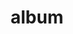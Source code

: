 ---
layout: album
resource: facebook
title: "album"
description: "masonry"
active: gallery
header-img: "img/gallery-bg.jpg"
album-title: "my 9th album"
images:
  - image_path: TranHongVan/New folder (2)/348845432_804832410763802_8634460474560964412_n.jpg
  - image_path: TranHongVan/New folder (2)/348853249_1176426463050002_7914831935511173621_n.jpg
  - image_path: TranHongVan/New folder (2)/348994532_652192239689867_931955361993251523_n.jpg
  - image_path: TranHongVan/New folder (2)/349121249_215017968023370_2051273340746968041_n.jpg
  - image_path: TranHongVan/New folder (2)/349127968_632027508826996_1160419013794652663_n.jpg
  - image_path: TranHongVan/New folder (2)/349165582_1032730044380752_5191464157854761773_n.jpg
  - image_path: TranHongVan/New folder (2)/349181950_979210910101175_488850736973862935_n.jpg
  - image_path: TranHongVan/New folder (2)/349340160_2173221506400592_7943983991129409678_n.jpg
  - image_path: TranHongVan/New folder (2)/349670271_926429958413279_785731158964374034_n.jpg
  - image_path: TranHongVan/New folder (2)/349674478_197866966531230_1208234493855188362_n.jpg
  - image_path: TranHongVan/New folder (2)/350114630_575802874537092_1379196654133845809_n.jpg
  - image_path: TranHongVan/New folder (2)/350117115_636777804625915_6530766653713272210_n.jpg
  - image_path: TranHongVan/New folder (2)/350122561_2514641535377971_5021146183753668429_n.jpg
  - image_path: TranHongVan/New folder (2)/350127914_3384155921899269_5897622602209073654_n.jpg
  - image_path: TranHongVan/New folder (2)/350312586_641394767444197_2846576257055286959_n.jpg
  - image_path: TranHongVan/New folder (2)/350321421_264663056039225_6921360542672421112_n.jpg
  - image_path: TranHongVan/New folder (2)/350327065_236898975754530_2186238837712164248_n.jpg
  - image_path: TranHongVan/New folder (2)/350349343_1316198802305229_2129664007931759996_n.jpg
  - image_path: TranHongVan/New folder (2)/350500437_3431379303845362_6674960908000600598_n.jpg
  - image_path: TranHongVan/New folder (2)/350507575_780278733700016_3262585036130859613_n.jpg
  - image_path: TranHongVan/New folder (2)/350508438_760912232180325_4265893182502336632_n.jpg
  - image_path: TranHongVan/New folder (2)/350527629_743176034169056_8864094213317726194_n.jpg
  - image_path: TranHongVan/New folder (2)/350528872_1485394568866780_8709526782360288003_n.jpg
  - image_path: TranHongVan/New folder (2)/350654864_272734448545957_3626902200285374303_n.jpg
  - image_path: TranHongVan/New folder (2)/350658739_1687588775016113_7217550916189573408_n.jpg
  - image_path: TranHongVan/New folder (2)/350691093_614721840621250_5961763632587849768_n.jpg
  - image_path: TranHongVan/New folder (2)/350802086_703988071736550_6616136725424042326_n.jpg
  - image_path: TranHongVan/New folder (2)/350810987_209010428639572_6916393834164045834_n.jpg
  - image_path: TranHongVan/New folder (2)/350975015_927859905104333_3138925188075533973_n.jpg
  - image_path: TranHongVan/New folder (2)/350983852_243908271577394_1058301756976648264_n.jpg
  - image_path: TranHongVan/New folder (2)/351174562_959692918515010_5414254521256457033_n.jpg
  - image_path: TranHongVan/New folder (2)/351309764_584937217106726_4890419755273340462_n.jpg
  - image_path: TranHongVan/New folder (2)/351314664_742097347597454_1667099290791067321_n.jpg
  - image_path: TranHongVan/New folder (2)/351316641_3368605950059014_8178477244332354728_n.jpg
  - image_path: TranHongVan/New folder (2)/351332660_1638677549976881_5073492366641492007_n.jpg
  - image_path: TranHongVan/New folder (2)/351811650_802987844857274_8585976766790096807_n.jpg
  - image_path: TranHongVan/New folder (2)/352330477_1386691708572638_1784484748640079576_n.jpg
  - image_path: TranHongVan/New folder (2)/352535253_958879408587275_5704878889197061794_n.jpg
  - image_path: TranHongVan/New folder (2)/352569905_634476504961008_1678883407960282937_n.jpg
  - image_path: TranHongVan/New folder (2)/352729439_986177056160311_8128696104898653441_n.jpg
  - image_path: TranHongVan/New folder (2)/352968890_986759749435375_3530346686948216429_n.jpg
  - image_path: TranHongVan/New folder (2)/353002973_986759739435376_3370466205929514777_n.jpg
  - image_path: TranHongVan/New folder (2)/353029459_986177052826978_4294920872488675025_n.jpg
  - image_path: TranHongVan/New folder (2)/353865725_989016759209674_783497147312424869_n.jpg
  - image_path: TranHongVan/New folder (2)/354057318_989016725876344_5119298222532001199_n.jpg
  - image_path: TranHongVan/New folder (2)/354430839_989016735876343_7295536480006770776_n.jpg
  - image_path: TranHongVan/New folder (2)/355468788_992692945508722_8541756408713793667_n.jpg
  - image_path: TranHongVan/New folder (2)/355469786_992692942175389_6296553078891063035_n.jpg
  - image_path: TranHongVan/New folder (2)/355636623_993107282133955_519029535096575750_n.jpg
  - image_path: TranHongVan/New folder (2)/355638026_993548962089787_1664858852715011583_n.jpg
  - image_path: TranHongVan/New folder (2)/355646376_993107305467286_8570722206904706794_n.jpg
  - image_path: TranHongVan/New folder (2)/355846156_993549225423094_4166590430212664123_n.jpg
  - image_path: TranHongVan/New folder (2)/355848575_993549142089769_5244021748642734047_n.jpg
  - image_path: TranHongVan/New folder (2)/355866737_993929885385028_1714401179343386450_n.jpg
  - image_path: TranHongVan/New folder (2)/355870622_993929855385031_8060874262259874995_n.jpg
  - image_path: TranHongVan/New folder (2)/356219134_995117451932938_6771585957005254702_n.jpg
  - image_path: TranHongVan/New folder (2)/356227238_995117425266274_5558110673181019120_n.jpg
  - image_path: TranHongVan/New folder (2)/356249556_995556841888999_6018804897962401294_n.jpg
  - image_path: TranHongVan/New folder (2)/356394629_996077095170307_7019156599186569930_n.jpg
  - image_path: TranHongVan/New folder (2)/356432229_994736128637737_7819784300099859168_n.jpg
  - image_path: TranHongVan/New folder (2)/356655895_997809661663717_5912117059613908058_n.jpg
  - image_path: TranHongVan/New folder (2)/356680501_996077098503640_460932568073592557_n.jpg
  - image_path: TranHongVan/New folder (2)/356683171_995556868555663_862216847364343398_n.jpg
  - image_path: TranHongVan/New folder (2)/356841622_997306285047388_3745961470616521017_n.jpg
  - image_path: TranHongVan/New folder (2)/356850803_997306298380720_5586422062690673365_n.jpg
  - image_path: TranHongVan/New folder (2)/356874642_997306288380721_5821984945166767261_n.jpg
  - image_path: TranHongVan/New folder (2)/356883106_997306308380719_7244405027888350796_n.jpg
  - image_path: TranHongVan/New folder (2)/356914112_996077168503633_4822021832952294032_n.jpg
  - image_path: TranHongVan/New folder (2)/357385918_998485644929452_6492938455176124679_n.jpg
  - image_path: TranHongVan/New folder (2)/357398354_998485641596119_837140561131224152_n.jpg
  - image_path: TranHongVan/New folder (2)/357517532_997809671663716_6165626642250503880_n.jpg
  - image_path: TranHongVan/New folder (2)/357530154_999596661485017_6863939919250349113_n.jpg
  - image_path: TranHongVan/New folder (2)/357703950_999596684818348_7460424315399577964_n.jpg
  - image_path: TranHongVan/New folder (2)/357710019_999596674818349_4139232902794442162_n.jpg
  - image_path: TranHongVan/New folder (2)/357737099_998485648262785_5592013410253390350_n.jpg
  - image_path: TranHongVan/New folder (2)/358057991_1000154834762533_276834624297144835_n.jpg
  - image_path: TranHongVan/New folder (2)/358097279_1000154844762532_2877251200517019592_n.jpg
  - image_path: TranHongVan/New folder (2)/358145518_1001392161305467_3136555417844957823_n.jpg
  - image_path: TranHongVan/New folder (2)/358149720_1001392164638800_5868529210208638391_n.jpg
  - image_path: TranHongVan/New folder (2)/358415377_1003551344422882_3123616943357949479_n.jpg
  - image_path: TranHongVan/New folder (2)/358527820_1000812681363415_5797105440930910251_n.jpg
  - image_path: TranHongVan/New folder (2)/358528956_1001392137972136_7608293576153406894_n.jpg
  - image_path: TranHongVan/New folder (2)/358533345_1003159944462022_775967455862672231_n.jpg
  - image_path: TranHongVan/New folder (2)/358539570_1004096284368388_5215306342916330477_n.jpg
  - image_path: TranHongVan/New folder (2)/358553510_1004096281035055_3217310877000022409_n.jpg
  - image_path: TranHongVan/New folder (2)/358583431_1000812684696748_7043421006808900950_n.jpg
  - image_path: TranHongVan/New folder (2)/358616161_1004541087657241_5590621093947762642_n.jpg
  - image_path: TranHongVan/New folder (2)/358616341_1004541150990568_7418412101074458756_n.jpg
  - image_path: TranHongVan/New folder (2)/358631494_1004541097657240_8161554405873070355_n.jpg
  - image_path: TranHongVan/New folder (2)/358647094_1003551377756212_202076736990580417_n.jpg
  - image_path: TranHongVan/New folder (2)/359056870_1001987331245950_4573417112934597043_n.jpg
  - image_path: TranHongVan/New folder (2)/359061031_1001987311245952_3018688918045065855_n.jpg
  - image_path: TranHongVan/New folder (2)/359212952_1005070340937649_3125645617585319740_n.jpg
  - image_path: TranHongVan/New folder (2)/359403218_1005070320937651_6485820347487547235_n.jpg
  - image_path: TranHongVan/New folder (2)/359761178_1003159967795353_8087876430981504074_n.jpg
  - image_path: TranHongVan/New folder (2)/360086422_1005070330937650_1849283276159818596_n.jpg
  - image_path: TranHongVan/New folder (2)/361209994_1006684897442860_8237910952886553686_n.jpg
  - image_path: TranHongVan/New folder (2)/361215449_1005656327545717_6832932919627259838_n.jpg
  - image_path: TranHongVan/New folder (2)/361226825_1005656310879052_6110496335955712471_n.jpg
  - image_path: TranHongVan/New folder (2)/361232083_1005656344212382_7198642549702530140_n.jpg
  - image_path: TranHongVan/New folder (2)/361238078_1006684917442858_3020493751703616405_n.jpg
  - image_path: TranHongVan/New folder (2)/361575084_1007153390729344_2093699434337721601_n.jpg
  - image_path: TranHongVan/New folder (2)/361578241_1007668194011197_500065026128568495_n.jpg
  - image_path: TranHongVan/New folder (2)/361598435_1007153394062677_1661227432613584178_n.jpg
  - image_path: TranHongVan/New folder (2)/361617559_1011095910335092_2577678721361235535_n.jpg
  - image_path: TranHongVan/New folder (2)/361623677_1007153427396007_7566818174243796369_n.jpg
  - image_path: TranHongVan/New folder (2)/361636755_1007668204011196_5911063195105048289_n.jpg
  - image_path: TranHongVan/New folder (2)/361650264_1007668184011198_4430478527598356294_n.jpg
  - image_path: TranHongVan/New folder (2)/362248790_1008182913959725_7339792338146704142_n.jpg
  - image_path: TranHongVan/New folder (2)/362251400_1008182900626393_1037305015472625098_n.jpg
  - image_path: TranHongVan/New folder (2)/362257568_1008648673913149_1460417077568662807_n.jpg
  - image_path: TranHongVan/New folder (2)/362260389_1008648663913150_358609114435351037_n.jpg
  - image_path: TranHongVan/New folder (2)/362276181_1009136130531070_8967640566585461720_n.jpg
  - image_path: TranHongVan/New folder (2)/362621740_1009136137197736_3041629946925632413_n.jpg
  - image_path: TranHongVan/New folder (2)/362628160_1009136153864401_8756141122898874449_n.jpg
  - image_path: TranHongVan/New folder (2)/362684373_1010650997046250_168409243883464378_n.jpg
  - image_path: TranHongVan/New folder (2)/363290609_1010167003761316_3808691014986634453_n.jpg
  - image_path: TranHongVan/New folder (2)/363300952_1010166990427984_4621020965929339943_n.jpg
  - image_path: TranHongVan/New folder (2)/363383048_1011564303621586_8514756605386873656_n.jpg
  - image_path: TranHongVan/New folder (2)/363751317_1011564276954922_7404670496692240454_n.jpg
  - image_path: TranHongVan/New folder (2)/363771633_1012073080237375_4949959699411179525_n.jpg
  - image_path: TranHongVan/New folder (2)/363784292_1012073053570711_9040557976852720737_n.jpg
  - image_path: TranHongVan/New folder (2)/363803342_1012073056904044_2767233436727655737_n.jpg
  - image_path: TranHongVan/New folder (2)/363806230_1012073066904043_4084402146013536463_n.jpg
  - image_path: TranHongVan/New folder (2)/364146296_1013060493471967_5979283276508189205_n.jpg
  - image_path: TranHongVan/New folder (2)/364235411_1013060503471966_4326217615014990783_n.jpg
  - image_path: TranHongVan/New folder (2)/364680824_1014136803364336_3185751618537509675_n.jpg
  - image_path: TranHongVan/New folder (2)/364746608_1014136793364337_1969603496264211947_n.jpg
  - image_path: TranHongVan/New folder (2)/364756319_1013558533422163_1977831734071979251_n.jpg
  - image_path: TranHongVan/New folder (2)/365267315_1014591786652171_8389542475179385399_n.jpg
  - image_path: TranHongVan/New folder (2)/365842940_1017148849729798_8171961787293593906_n.jpg
  - image_path: TranHongVan/New folder (2)/366019360_1017629476348402_1880400004036389788_n.jpg
  - image_path: TranHongVan/New folder (2)/366302036_1018129082965108_3956444479968565858_n.jpg
  - image_path: TranHongVan/New folder (2)/366344367_1017148836396466_2137446097216191754_n.jpg
  - image_path: TranHongVan/New folder (2)/366360002_1018629202915096_27764792097456327_n.jpg
  - image_path: TranHongVan/New folder (2)/366377292_1018629212915095_2987478513294124351_n.jpg
  - image_path: TranHongVan/New folder (2)/366532257_1018129099631773_1900433190558912639_n.jpg
  - image_path: TranHongVan/New folder (2)/366546640_1018629199581763_4135669636186476775_n.jpg
  - image_path: TranHongVan/New folder (2)/366675746_1018129102965106_243969692277289459_n.jpg
  - image_path: TranHongVan/New folder (2)/367999440_1021790935932256_4409600864447940806_n.jpg
  - image_path: TranHongVan/New folder (2)/368031992_1022138925897457_3743926653373866781_n.jpg
  - image_path: TranHongVan/New folder (2)/368032143_1021790925932257_7040824177703968288_n.jpg
  - image_path: TranHongVan/New folder (2)/368047478_1022138915897458_6054374023370997933_n.jpg
  - image_path: TranHongVan/New folder (2)/368049597_1022138905897459_4827621399848306875_n.jpg
  - image_path: TranHongVan/New folder (2)/368193825_1022639835847366_8335256353358775842_n.jpg
  - image_path: TranHongVan/New folder (2)/368334820_1023066579138025_4414248605008529205_n.jpg
  - image_path: TranHongVan/New folder (2)/368432565_1023066545804695_8156769421736588671_n.jpg
  - image_path: TranHongVan/New folder (2)/369160689_1023066575804692_8539236679380190856_n.jpg
  - image_path: TranHongVan/New folder (2)/369342908_1026530972124919_365502259732768979_n.jpg
  - image_path: TranHongVan/New folder (2)/369865916_1024971935614156_4106181008501353714_n.jpg
  - image_path: TranHongVan/New folder (2)/370353436_1025982272179789_1435704762064589669_n.jpg
  - image_path: TranHongVan/New folder (2)/370486989_1025982295513120_6668082182930153339_n.jpg
  - image_path: TranHongVan/New folder (2)/370503924_1026530982124918_2890627259050234101_n.jpg
  - image_path: TranHongVan/New folder (2)/372833553_1028434608601222_9001068627468377115_n.jpg
  - image_path: TranHongVan/New folder (2)/372839143_1028434595267890_3069989802700052095_n.jpg
  - image_path: TranHongVan/New folder (2)/372917096_1028434605267889_2848063201416549475_n.jpg
  - image_path: TranHongVan/New folder (2)/372917348_1028929025218447_8977985302375959006_n.jpg
  - image_path: TranHongVan/New folder (2)/372963459_1028929051885111_3809049872424621710_n.jpg
  - image_path: TranHongVan/New folder (2)/373035706_1028929075218442_4637107510145718545_n.jpg
  - image_path: TranHongVan/New folder (2)/373074759_1028929001885116_8355745313310140254_n.jpg
  - image_path: TranHongVan/New folder (2)/373557014_1029427881835228_2096333925395361022_n.jpg
  - image_path: TranHongVan/New folder (2)/373575126_1029427891835227_1874957585887626215_n.jpg
  - image_path: TranHongVan/New folder (2)/373604796_1028928998551783_6587826604802353811_n.jpg
  - image_path: TranHongVan/New folder (2)/373642858_1030817031696313_8289950639327983729_n.jpg
  - image_path: TranHongVan/New folder (2)/373654425_1030453255066024_4089731216146551459_n.jpg
  - image_path: TranHongVan/New folder (2)/373732271_1030453275066022_159342240006843396_n.jpg
  - image_path: TranHongVan/New folder (2)/375045335_1030453251732691_4562727192301575750_n.jpg
  - image_path: TranHongVan/New folder (2)/375047163_1030453295066020_552111293786350792_n.jpg
  - image_path: TranHongVan/New folder (2)/375048986_1030817011696315_3734148693103071837_n.jpg
  - image_path: TranHongVan/New folder (2)/375061645_1031297841648232_1141303737472081521_n.jpg
  - image_path: TranHongVan/New folder (2)/375203377_1031297824981567_7235473032172994027_n.jpg
  - image_path: TranHongVan/New folder (2)/375226127_1030817021696314_2073828055414942481_n.jpg
  - image_path: TranHongVan/New folder (2)/375456390_1031806691597347_1766175115406222839_n.jpg
  - image_path: TranHongVan/New folder (2)/375546733_1031297814981568_1495290971553025836_n.jpg
  - image_path: TranHongVan/New folder (2)/375560037_1031806708264012_4030769383734654414_n.jpg
  - image_path: TranHongVan/New folder (2)/376255999_1032288861549130_4048099651939222170_n.jpg
  - image_path: TranHongVan/New folder (2)/376621349_1032288851549131_6080766891952102951_n.jpg
---